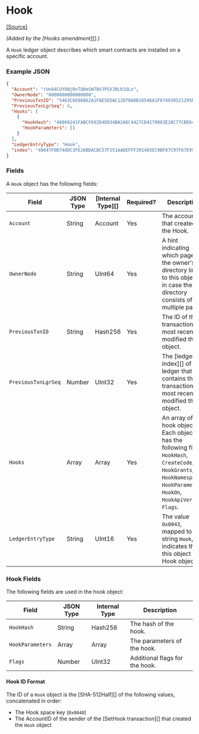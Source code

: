 # Hook

[\[Source\]](https://github.com/ripple/rippled/blob/master/src/ripple/protocol/impl/LedgerFormats.cpp#L157-L170)

_(Added by the \[Hooks amendment]\[].)_

A `Hook` ledger object describes which smart contracts are installed on a specific account.

### Example JSON

```json
{
  "Account": "rUn84CUYbNjRoTQ6mSW7BVJPSVJNLb1QLo",
  "OwnerNode": "0000000000000000",
  "PreviousTxnID": "5463C6E08862A1FAE5EDAC12D70ADB16546A1F674930521295BC082494B62924",
  "PreviousTxnLgrSeq": 6,
  "Hooks": [
    {
      "HookHash": "46060241FABCF692D4D934BA2A6C4427CD4279083E38C77CBE642243E43BE291",
      "HookParameters": []
    }
  ],
  "LedgerEntryType": "Hook",
  "index": "49647F0D748DC3FE26BDACBC57F251AADEFFF391403EC9BF87C97F67E9977FB0"
}
```

### Fields

A `Hook` object has the following fields:

| Field               | JSON Type | \[Internal Type]\[] | Required? | Description                                                                                                                                                                     |
| ------------------- | --------- | ------------------- | --------- | ------------------------------------------------------------------------------------------------------------------------------------------------------------------------------- |
| `Account`           | String    | Account             | Yes       | The account that created the Hook.                                                                                                                                              |
| `OwnerNode`         | String    | UInt64              | Yes       | A hint indicating which page of the owner's directory links to this object, in case the directory consists of multiple pages.                                                   |
| `PreviousTxnID`     | String    | Hash256             | Yes       | The ID of the transaction that most recently modified this object.                                                                                                              |
| `PreviousTxnLgrSeq` | Number    | UInt32              | Yes       | The \[ledger index]\[] of the ledger that contains the transaction that most recently modified this object.                                                                     |
| `Hooks`             | Array     | Array               | Yes       | An array of hook objects. Each object has the following fields: `HookHash`, `CreateCode`, `HookGrants`, `HookNamespace`, `HookParameters`, `HookOn`, `HookApiVersion`, `Flags`. |
| `LedgerEntryType`   | String    | UInt16              | Yes       | The value `0x0043`, mapped to the string `Hook`, indicates that this object is a Hook object.                                                                                   |

### Hook Fields

The following fields are used in the hook object:

| Field            | JSON Type | Internal Type | Description                    |
| ---------------- | --------- | ------------- | ------------------------------ |
| `HookHash`       | String    | Hash256       | The hash of the hook.          |
| `HookParameters` | Array     | Array         | The parameters of the hook.    |
| `Flags`          | Number    | UInt32        | Additional flags for the hook. |

#### Hook ID Format

The ID of a `Hook` object is the \[SHA-512Half]\[] of the following values, concatenated in order:

* The Hook space key (`0x0048`)
* The AccountID of the sender of the \[SetHook transaction]\[] that created the `Hook` object
